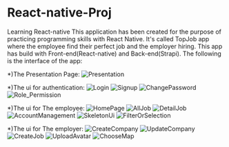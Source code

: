 # React-native-Proj
Learning React-native
This application has been created for the purpose of practicing programming skills with React Native. It's called TopJob app where the employee find their perfect job and the employer hiring. This app has build with Front-end(React-native)
and Back-end(Strapi). The following is the interface of the app: 

*)The Presentation Page:
![Presentation](https://github.com/Sinha2k/React-native-Proj/assets/93465305/d77dbd4f-f4f5-47c5-aeb1-b068f4fc618e)


*)The ui for authentication:
![Login](https://github.com/Sinha2k/React-native-Proj/assets/93465305/13124401-24a1-4279-90b9-64216faf1815) ![Signup](https://github.com/Sinha2k/React-native-Proj/assets/93465305/3fbec1d4-fc1d-42f1-b59a-cf5efacc7e4c) ![ChangePassword](https://github.com/Sinha2k/React-native-Proj/assets/93465305/278789fc-eccf-4876-a420-b4811f531671) ![Role_Permission](https://github.com/Sinha2k/React-native-Proj/assets/93465305/684bebc0-3972-4c1c-a4b6-c18060029f51)


*)The ui for The employee:
![HomePage](https://github.com/Sinha2k/React-native-Proj/assets/93465305/f2543d97-6e1a-4828-b535-f8e2f09686a5) ![AllJob](https://github.com/Sinha2k/React-native-Proj/assets/93465305/c6982eb0-ff18-45a5-b41b-fba3cbeac9cc) ![DetailJob](https://github.com/Sinha2k/React-native-Proj/assets/93465305/0603c232-2b73-4f71-9853-b476ef5aadde) ![AccountManagement](https://github.com/Sinha2k/React-native-Proj/assets/93465305/88f3a8ad-6bb9-4b7b-8798-9beb05582d46) ![SkeletonUi](https://github.com/Sinha2k/React-native-Proj/assets/93465305/a02d7c62-69e5-40b7-beba-8b973eb3284a) ![FilterOrSelection](https://github.com/Sinha2k/React-native-Proj/assets/93465305/4ed81e87-6638-4cc3-b611-5b26357b5097)


*)The ui for The employer:
![CreateCompany](https://github.com/Sinha2k/React-native-Proj/assets/93465305/0157efd8-c8fa-4e65-8646-a4e5b3d66516) ![UpdateCompany](https://github.com/Sinha2k/React-native-Proj/assets/93465305/fc788fb0-c97c-4958-9a5d-eecb3c6151e0) ![CreateJob](https://github.com/Sinha2k/React-native-Proj/assets/93465305/1a49a82a-dc09-4c4c-b880-fdcc7f6c6a88) ![UploadAvatar](https://github.com/Sinha2k/React-native-Proj/assets/93465305/870bf277-775c-493f-92bc-090b7cdd2207) ![ChooseMap](https://github.com/Sinha2k/React-native-Proj/assets/93465305/eae01554-2998-42f8-b28a-f619cd775828)



